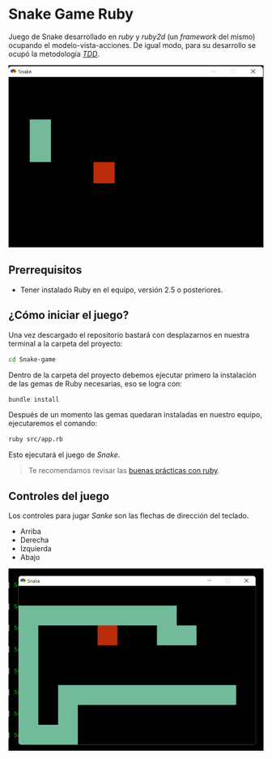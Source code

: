 # Snake Game Ruby

Juego de Snake desarrollado en _ruby_ y _ruby2d_ (un _framework_ del mismo) ocupando el modelo-vista-acciones. De igual modo, para su desarrollo se ocupó la metodología _[TDD](https://en.wikipedia.org/wiki/Test-driven_development)_.

![Snake Iniciando](assets/images/snake_inicio.png)

## Prerrequisitos

- Tener instalado Ruby en el equipo, versión 2.5 o posteriores.

## ¿Cómo iniciar el juego?

Una vez descargado el repositorio bastará con desplazarnos en nuestra terminal a la carpeta del proyecto:

~~~bash
cd Snake-game
~~~

Dentro de la carpeta del proyecto debemos ejecutar primero la instalación de las gemas de Ruby necesarias, eso se logra con:

~~~bash
bundle install
~~~

Después de un momento las gemas quedaran instaladas en nuestro equipo, ejecutaremos el comando:

~~~bash
ruby src/app.rb
~~~

Esto ejecutará el juego de _Snake_.

> Te recomendamos revisar las [buenas prácticas con ruby](assets/notes/buenas_practicas.md).

## Controles del juego

Los controles para jugar _Sanke_ son las flechas de dirección del teclado.

- Arriba
- Derecha
- Izquierda
- Abajo

![Snake Avanzado](assets/images/snake_avanzado.png)
